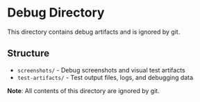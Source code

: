 # Debug Directory

This directory contains debug artifacts and is ignored by git.

## Structure

- `screenshots/` - Debug screenshots and visual test artifacts
- `test-artifacts/` - Test output files, logs, and debugging data

**Note**: All contents of this directory are ignored by git.
